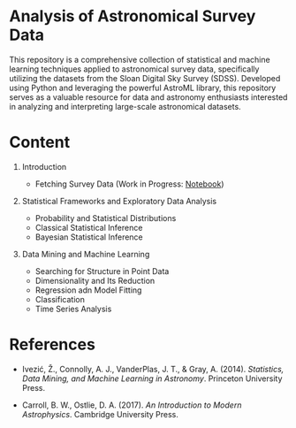 # Analysis of Astronomical Survey Data

This repository is a comprehensive collection of statistical and machine learning techniques applied to astronomical survey data, specifically utilizing the datasets from the Sloan Digital Sky Survey (SDSS). Developed using Python and leveraging the powerful AstroML library, this repository serves as a valuable resource for data and astronomy enthusiasts interested in analyzing and interpreting large-scale astronomical datasets.

# Content

1. Introduction
    - Fetching Survey Data (Work in Progress: [Notebook](notebooks/fetching_astronomy_data.ipynb))

2. Statistical Frameworks and Exploratory Data Analysis
    - Probability and Statistical Distributions
    - Classical Statistical Inference
    - Bayesian Statistical Inference

3. Data Mining and Machine Learning
    - Searching for Structure in Point Data
    - Dimensionality and Its Reduction
    - Regression adn Model Fitting
    - Classification
    - Time Series Analysis

# References
- Ivezić, Ž., Connolly, A. J., VanderPlas, J. T., & Gray, A. (2014). *Statistics, Data Mining, and Machine Learning in Astronomy*. Princeton University Press.

- Carroll, B. W., Ostlie, D. A. (2017). *An Introduction to Modern Astrophysics*. Cambridge University Press.

